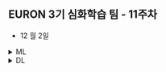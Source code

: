 ## EURON 3기 심화학습 팀 - 11주차

* 12 월 2일 

<details>
<summary>ML</summary>
<div markdown="1">       

<br />  
  
| 주차 | 내용         | 발표자                       | 발표자료 |
| ---- | ------------ | ---------------------------- | -------- |
| 12    | 딥러닝 파이토치 교과서 8장  | 오수진, 김예진, 박보영 | [📚]()    |

  
## Assignment

### 📍 예습과제

  * 딥러닝 파이토치 교과서 8장 정리

### 📍 복습과제

   * [Bidirectional LSTM Network를 이용한 PoS Tagging](https://ws-choi.github.io/blog-kor/nlp/deeplearning/Pos-Tagging-with-Bidirectional-LSTM/) 코드 필사/분석
   * [Are Transformers Effective for Time Series Forecasting?](https://arxiv.org/pdf/2205.13504v3.pdf) 논문 읽고 정리
      - `Attention`과 `Transformer`은 후반부 자연어처리 챕터에서 간단히 다루고 넘어가기 때문에, 이번 복습과제에서 개념을 잡고 위 논문을 읽어주시기 바랍니다.
         - [Attention 참고 사이트](https://nlpinkorean.github.io/visualizing-neural-machine-translation-mechanics-of-seq2seq-models-with-attention/)  
         - [Transformer 참고 사이트](https://nlpinkorean.github.io/illustrated-transformer/)
      


  
</div>
</details>



<details>
<summary>DL</summary>
<div markdown="1">       

<br />  
  
| 주차 | 내용         | 발표자                       | 발표자료 |
| ---- | ------------ | ---------------------------- | -------- |
| 11   |  |   | [📚]()    |

  
* 10주차 내용 복습과제

 개념 복습 및 코드 필사/분석하기 

  
</div>
</details>
